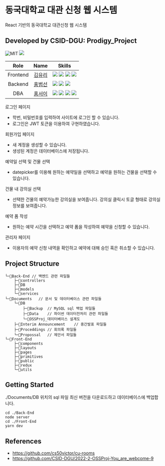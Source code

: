 # 동국대학교 대관 신청 웹 시스템
React 기반의 동국대학교 대관신청 웹 시스템

## Developed by CSID-DGU: Prodigy_Project
<img alt="MIT" src ="https://img.shields.io/badge/license-MIT-salmon"> <img src="https://img.shields.io/badge/Node.js-0175C2?style=flat-square&logo=Nodedotjs%2B%2B&logoColor=white"/> 

| Role  | Name | Skills |
| :-----: |:----:| ------ |
| Frontend  | [김유리](https://github.com/yurik1m) |<img src="https://img.shields.io/badge/Node.js-339933?style=flat-square&logo=Node.js&logoColor=white"/> <img src="https://img.shields.io/badge/React-61DAFB?style=flat-square&logo=React&logoColor=black"/> <img src="https://img.shields.io/badge/Tailwind CSS-06B6D4?style=flat-square&logo=Tailwind CSS&logoColor=white"/> <img src="https://img.shields.io/badge/Next.js-000000?style=flat-square&logo=Next.js&logoColor=white"/>|
| Backend   | [홍범선](https://github.com/bshong12)|<img src="https://img.shields.io/badge/Node.js-339933?style=flat-square&logo=Node.js&logoColor=white"/> <img src="https://img.shields.io/badge/Amazon AWS-232F3E?style=flat-square&logo=amazonaws&logoColor=white"/> <img src="https://img.shields.io/badge/Express-000000?style=flat-square&logo=Express&logoColor=white"/>|
| DBA  | [홍서이](https://github.com/hongseoi) | <img src="https://img.shields.io/badge/Amazon AWS-232F3E?style=flat-square&logo=amazonaws&logoColor=white"/> <img src="https://img.shields.io/badge/Python-3776AB?style=flat-square&logo=Python&logoColor=white"/> <img src="https://img.shields.io/badge/MySQL-4479A1?style=flat-square&logo=MySQL&logoColor=white"/> <img src="https://img.shields.io/badge/Express-000000?style=flat-square&logo=Express&logoColor=white"/>|


로그인 페이지
- 학번, 비밀번호를 입력하여 사이트에 로그인 할 수 있습니다.
- 로그인은 JWT 토큰을 이용하여 구현하였습니다.


회원가입 페이지
- 새 계정을 생성할 수 있습니다.
- 생성된 계정은 데이터베이스에 저장됩니다.

예약일 선택 및 건물 선택
- datepicker를 이용해 원하는 예약일을 선택하고 예약을 원하는 건물을 선택할 수 있습니다.

건물 내 강의실 선택
- 선택한 건물의 예약가능한 강의실을 보여줍니다. 강의실 클릭시 토글 형태로 강의실 정보를 보여줍니다.

예약 폼 작성
- 원하는 예약 시간을 선택하고 예약 폼을 작성하여 예약을 신청할 수 있습니다.

관리자 페이지
- 이용자의 예약 신청 내역을 확인하고 예약에 대해 승인 혹은 취소할 수 있습니다.

## Project Structure

```
└─📂Back-End // 백엔드 관련 파일들
    ├─📂controllers
    ├─📂DB
    ├─📂models
    └─📂services
└─📂Documents   // 문서 및 데이터베이스 관련 파일들
    └─📂DB
        ├─📂Backup  // MySQL sql 백업 파일들
        ├─📂Data    // 파이썬 데이터전처리 관련 파일들
        └─📃OSSProj_데이터베이스 설계도
    ├─📂Interim Announcement    // 중간발표 파일들
    ├─📂Proceddings // 회의록 파일들
    └─📂Propossal   // 제안서 파일들
└─📂Front-End
    ├─📂components
    ├─📂layouts
    ├─📂pages
    ├─📂primitives
    ├─📂public
    ├─📂redux
    └─📂utils

```
## Getting Started

 ./Documents/DB 위치의 sql 파일 최신 버전을 다운로드하고 데이터베이스에 백업합니다.

 ```
 cd ./Back-End
 node server
 cd ./Front-End
 yarn dev
 ```

## References
- https://github.com/cs50victor/cu-rooms
- https://github.com/CSID-DGU/2022-2-OSSProj-You_are_webcome-9


